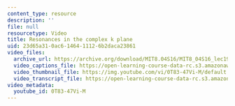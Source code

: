 ```yaml
---
content_type: resource
description: ''
file: null
resourcetype: Video
title: Resonances in the complex k plane
uid: 23d65a31-0ac6-1464-1112-6b2daca23861
video_files:
  archive_url: https://archive.org/download/MIT8.04S16/MIT8_04S16_lec19_s5_300k.mp4
  video_captions_file: https://open-learning-course-data-rc.s3.amazonaws.com/8-04-quantum-physics-i-spring-2016/a6ad8462f6ff5fd9b84262d156d17686_0T83-47Vi-M.vtt
  video_thumbnail_file: https://img.youtube.com/vi/0T83-47Vi-M/default.jpg
  video_transcript_file: https://open-learning-course-data-rc.s3.amazonaws.com/8-04-quantum-physics-i-spring-2016/de79e3c3ac1789e8d5b7f69152ea2496_0T83-47Vi-M.pdf
video_metadata:
  youtube_id: 0T83-47Vi-M
---
```

